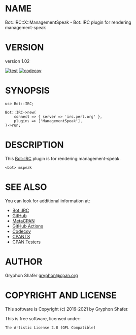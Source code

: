 # NAME

Bot::IRC::X::ManagementSpeak - Bot::IRC plugin for rendering management-speak

# VERSION

version 1.02

[![test](https://github.com/gryphonshafer/Bot-IRC-X-ManagementSpeak/workflows/test/badge.svg)](https://github.com/gryphonshafer/Bot-IRC-X-ManagementSpeak/actions?query=workflow%3Atest)
[![codecov](https://codecov.io/gh/gryphonshafer/Bot-IRC-X-ManagementSpeak/graph/badge.svg)](https://codecov.io/gh/gryphonshafer/Bot-IRC-X-ManagementSpeak)

# SYNOPSIS

    use Bot::IRC;

    Bot::IRC->new(
        connect => { server => 'irc.perl.org' },
        plugins => ['ManagementSpeak'],
    )->run;

# DESCRIPTION

This [Bot::IRC](https://metacpan.org/pod/Bot%3A%3AIRC) plugin is for rendering management-speak.

    <bot> mspeak

# SEE ALSO

You can look for additional information at:

- [Bot::IRC](https://metacpan.org/pod/Bot%3A%3AIRC)
- [GitHub](https://github.com/gryphonshafer/Bot-IRC-X-ManagementSpeak)
- [MetaCPAN](https://metacpan.org/pod/Bot::IRC::X::ManagementSpeak)
- [GitHub Actions](https://github.com/gryphonshafer/Bot-IRC-X-ManagementSpeak/actions)
- [Codecov](https://codecov.io/gh/gryphonshafer/Bot-IRC-X-ManagementSpeak)
- [CPANTS](http://cpants.cpanauthors.org/dist/Bot-IRC-X-ManagementSpeak)
- [CPAN Testers](http://www.cpantesters.org/distro/T/Bot-IRC-X-ManagementSpeak.html)

# AUTHOR

Gryphon Shafer <gryphon@cpan.org>

# COPYRIGHT AND LICENSE

This software is Copyright (c) 2016-2021 by Gryphon Shafer.

This is free software, licensed under:

    The Artistic License 2.0 (GPL Compatible)
